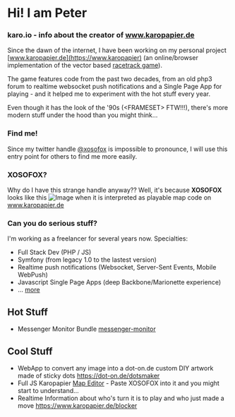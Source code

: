 # Hi! I am Peter



### karo.io - info about the creator of www.karopapier.de
Since the dawn of the internet, I have been working on my personal project [www.karopapier.de](https://www.karopapier) (an online/browser implementation of the vector based [racetrack game](https://en.wikipedia.org/wiki/Racetrack_(game))).

The game features code from the past two decades, from an old php3 forum to realtime websocket push notifications and a Single Page App for playing - and it helped me to experiment with the hot stuff every year.

Even though it has the look of the '90s (&lt;FRAMESET&gt; FTW!!!), there's more modern stuff under the hood than you might think...
  
### Find me!
Since my twitter handle [@xosofox](https://twitter.com/xosofox) is impossible to pronounce, I will use this entry point for others to find me more easily.

### XOSOFOX?
Why do I have this strange handle anyway?? Well, it's because **XOSOFOX** looks like this ![Image](https://www.karopapier.de/map/105.png?size=12&border=1&cps=0) when it is interpreted as playable map code on www.karopapier.de 

### Can you do serious stuff?
I'm working as a freelancer for several years now.
Specialties:
* Full Stack Dev (PHP / JS)
* Symfony (from legacy 1.0 to the lastest version)
* Realtime push notifications (Websocket, Server-Sent Events, Mobile WebPush)
* Javascript Single Page Apps (deep Backbone/Marionette experience)
* ... [more](https://www.xosofox.de/references/)


## Hot Stuff
* Messenger Monitor Bundle [messenger-monitor](https://github.com/karo-io/messenger-monitor)


## Cool Stuff
* WebApp to convert any image into a dot-on.de custom DIY artwork made of sticky dots https://dot-on.de/dotsmaker
* Full JS Karopapier [Map Editor](https://2.karopapier.de/editor.html) - Paste XOSOFOX into it and you might start to understand...
* Realtime Information about who's turn it is to play and who just made a move https://www.karopapier.de/blocker

